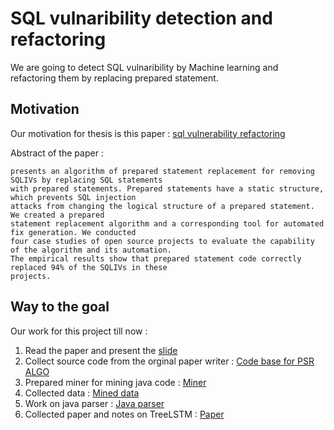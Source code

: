 # SQL vulnaribility detection and refactoring

We are going to detect SQL vulnaribility by Machine learning and refactoring them by replacing prepared statement.

## Motivation

Our motivation for thesis is this paper : [sql vulnerability refactoring](Paper/sql_vulnerability_refactoring.pdf)

Abstract of the paper :

```Since 2002, over 10% of total cyber vulnerabilities were SQL injection vulnerabilities (SQLIVs). This paper
presents an algorithm of prepared statement replacement for removing SQLIVs by replacing SQL statements
with prepared statements. Prepared statements have a static structure, which prevents SQL injection
attacks from changing the logical structure of a prepared statement. We created a prepared
statement replacement algorithm and a corresponding tool for automated fix generation. We conducted
four case studies of open source projects to evaluate the capability of the algorithm and its automation.
The empirical results show that prepared statement code correctly replaced 94% of the SQLIVs in these
projects.
```

## Way to the goal

Our work for this project till now :

1. Read the paper and present the [slide](Presentation/Review_On_automated_prepared_statement_generation_to_remove.pptx)
2. Collect source code from the orginal paper writer : [Code base for PSR ALGO](Code_base_for_PSR_ALGO/Fixer.java)
3. Prepared miner for mining java code : [Miner](GitMiner/README.md)
4. Collected data : [Mined data](https://drive.google.com/drive/folders/1SyAFe6xUG84n4uQ1ChQG_REgEhU_0mhJ?usp=sharing)
5. Work on java parser : [Java parser](Java_parser\src\Main.java)
6. Collected paper and notes on TreeLSTM : [Paper](Tree_LSTM/README.md)
